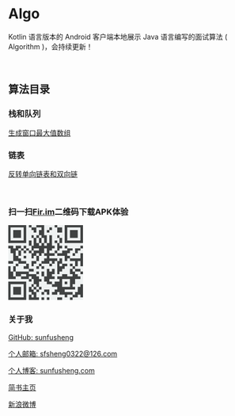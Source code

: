 # Algo

Kotlin 语言版本的 Android 客户端本地展示 Java 语言编写的面试算法 ( Algorithm )，会持续更新！

<br/>

## 算法目录

### 栈和队列

[生成窗口最大值数组](/app/src/main/java/com/sunfusheng/algo/Algo/StackQueue/MaxWindow.java)

### 链表

[反转单向链表和双向链](/app/src/main/java/com/sunfusheng/algo/Algo/LinkedList/ReverseLinkedList.java)

<br/>

### 扫一扫[Fir.im](https://fir.im/Algo)二维码下载APK体验

<img src="/resources/fir.im.png" style="width: 30%;" alt="s">

<br/>

### 关于我

[GitHub: sunfusheng](https://github.com/sunfusheng)

[个人邮箱: sfsheng0322@126.com](https://mail.126.com/)

[个人博客: sunfusheng.com](http://sunfusheng.com/)

[简书主页](http://www.jianshu.com/users/88509e7e2ed1/latest_articles)

[新浪微博](http://weibo.com/u/3852192525)